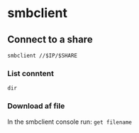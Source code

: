 # smbclient

## Connect to a share

`smbclient //$IP/$SHARE`

### List conntent

`dir`

### Download af file

In the smbclient console run: `get filename`


